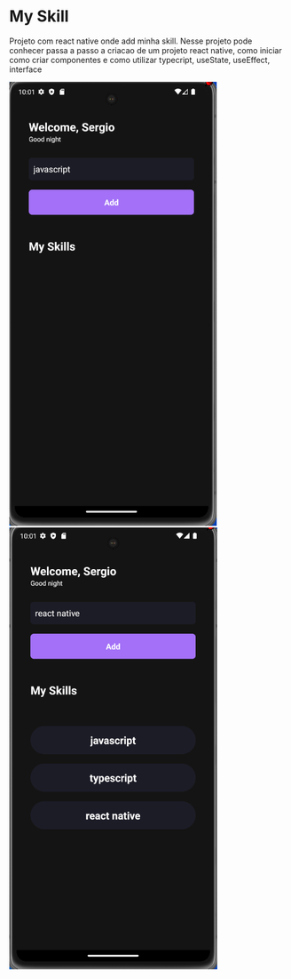 # My Skill 


Projeto com react native onde add minha skill.
Nesse projeto pode conhecer passa a passo a criacao de um projeto react native,
como iniciar como criar componentes e como utilizar typecript, useState, useEffect, interface



![Alt text](image.png)
![Alt text](image-1.png)
